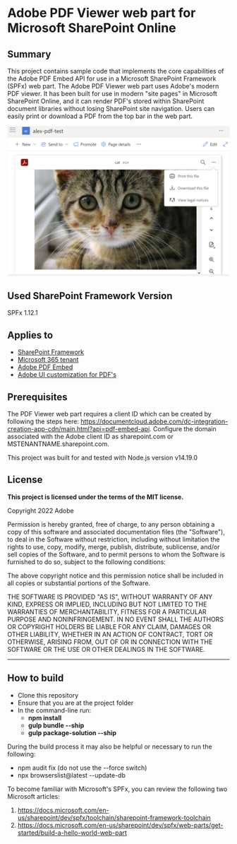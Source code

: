 # Adobe PDF Viewer web part for Microsoft SharePoint Online

## Summary

This project contains sample code that implements the core capabilities of the Adobe PDF Embed API for use in a Microsoft SharePoint Framework (SPFx) web part. The Adobe PDF Viewer web part uses Adobe's modern PDF viewer. It has been built for use in modern "site pages" in Microsoft SharePoint Online, and it can render PDF's stored within SharePoint document libraries without losing SharePoint site navigation. Users can easily print or download a PDF from the top bar in the web part. 

![Image of a cat in a PDF document displayed on a SharePoint Online site page](PDF-demo-screenshot.png "Screenshot of PDF Viewer web part on SharePoint Online site page")

## Used SharePoint Framework Version

SPFx 1.12.1

## Applies to

- [SharePoint Framework](https://aka.ms/spfx)
- [Microsoft 365 tenant](https://docs.microsoft.com/en-us/sharepoint/dev/spfx/set-up-your-developer-tenant)
- [Adobe PDF Embed](https://developer.adobe.com/document-services/apis/pdf-embed)
- [Adobe UI customization for PDF's](https://developer.adobe.com/document-services/docs/overview/pdf-embed-api/howtos_ui/)


## Prerequisites

The PDF Viewer web part requires a client ID which can be created by following the steps here: https://documentcloud.adobe.com/dc-integration-creation-app-cdn/main.html?api=pdf-embed-api. Configure the domain associated with the Adobe client ID as sharepoint.com or MSTENANTNAME.sharepoint.com.

This project was built for and tested with Node.js version v14.19.0


## License

**This project is licensed under the terms of the MIT license.**

Copyright 2022 Adobe

Permission is hereby granted, free of charge, to any person obtaining a copy of this software and associated documentation files (the "Software"), to deal in the Software without restriction, including without limitation the rights to use, copy, modify, merge, publish, distribute, sublicense, and/or sell copies of the Software, and to permit persons to whom the Software is furnished to do so, subject to the following conditions:

The above copyright notice and this permission notice shall be included in all copies or substantial portions of the Software.

THE SOFTWARE IS PROVIDED "AS IS", WITHOUT WARRANTY OF ANY KIND, EXPRESS OR IMPLIED, INCLUDING BUT NOT LIMITED TO THE WARRANTIES OF MERCHANTABILITY, FITNESS FOR A PARTICULAR PURPOSE AND NONINFRINGEMENT. IN NO EVENT SHALL THE AUTHORS OR COPYRIGHT HOLDERS BE LIABLE FOR ANY CLAIM, DAMAGES OR OTHER LIABILITY, WHETHER IN AN ACTION OF CONTRACT, TORT OR OTHERWISE, ARISING FROM, OUT OF OR IN CONNECTION WITH THE SOFTWARE OR THE USE OR OTHER DEALINGS IN THE SOFTWARE.

---

## How to build

- Clone this repository
- Ensure that you are at the project folder
- In the command-line run:
  - **npm install**
  - **gulp bundle --ship**
  - **gulp package-solution --ship**

During the build process it may also be helpful or necessary to run the following:
  - npm audit fix (do not use the --force switch)
  - npx browserslist@latest --update-db

To become familiar with Microsoft's SPFx, you can review the following two Microsoft articles:
  1) https://docs.microsoft.com/en-us/sharepoint/dev/spfx/toolchain/sharepoint-framework-toolchain
  2) https://docs.microsoft.com/en-us/sharepoint/dev/spfx/web-parts/get-started/build-a-hello-world-web-part



